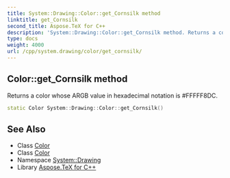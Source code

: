 ```yaml
---
title: System::Drawing::Color::get_Cornsilk method
linktitle: get_Cornsilk
second_title: Aspose.TeX for C++
description: 'System::Drawing::Color::get_Cornsilk method. Returns a color whose ARGB value in hexadecimal notation is #FFFFF8DC in C++.'
type: docs
weight: 4000
url: /cpp/system.drawing/color/get_cornsilk/
---
```

## Color::get_Cornsilk method


Returns a color whose ARGB value in hexadecimal notation is #FFFFF8DC.

```cpp
static Color System::Drawing::Color::get_Cornsilk()
```

## See Also

* Class [Color](../)
* Class [Color](../)
* Namespace [System::Drawing](../../)
* Library [Aspose.TeX for C++](../../../)
